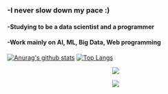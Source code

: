 ### -I never slow down my pace :)
#### -Studying to be a data scientist and a programmer
#### -Work mainly on AI, ML, Big Data, Web programming

<!--
**AhnJunYeong0319/AhnJunYeong0319** is a ✨ _special_ ✨ repository because its `README.md` (this file) appears on your GitHub profile.

Here are some ideas to get you started:

- 🔭 I’m currently working on ...
- 🌱 I’m currently learning ...
- 👯 I’m looking to collaborate on ...
- 🤔 I’m looking for help with ...
- 💬 Ask me about ...
- 📫 How to reach me: ...
- 😄 Pronouns: ...
- ⚡ Fun fact: ...
-->

[![Anurag's github stats](https://github-readme-stats.vercel.app/api?username=AhnJunYeong0319&show_icons=true&theme=gruvbox)](https://github.com/anuraghazra/github-readme-stats)
[![Top Langs](https://github-readme-stats.vercel.app/api/top-langs/?username=AhnJunYeong0319&hide=jupyter%20notebook&layout=compact&langs_count=5)](https://github.com/anuraghazra/github-readme-stats)

<p align="center">
<a href="https://hits.seeyoufarm.com"><img src="https://hits.seeyoufarm.com/api/count/incr/badge.svg?url=https%3A%2F%2Fgithub.com%2FAhnJunYeong0319&count_bg=%23C83DC6&title_bg=%23555555&icon=actigraph.svg&icon_color=%23FFFFFF&title=hits&edge_flat=false"/></a>
</p>

<p align="center">
<img src="https://img.shields.io/badge/R-276DC3?style=flat-square&logo=R&logoColor=white"/></a>
</p>
